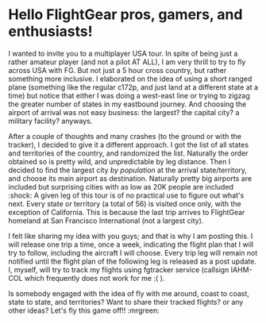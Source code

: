 Hello FlightGear pros, gamers, and enthusiasts!
================================================

I wanted to invite you to a multiplayer USA tour. In spite of being just a rather amateur player (and not a pilot AT ALL), I am very thrill to try to fly across USA with FG. But not just a 5 hour cross country, but rather something more inclusive. I elaborated on the idea of using a short ranged plane (something like the regular c172p, and just land at a different state at a time) but notice that either I was doing a west-east line or trying to zigzag the greater number of states in my eastbound journey. And choosing the airport of arrival was not easy business: the largest? the capital city? a military facility? anyways.

After a couple of thoughts and many crashes (to the ground or with the tracker), I decided to give it a different approach. I got the list of all states and territories of the country, and randomized the list. Naturally the order obtained so is pretty wild, and unpredictable by leg distance. Then I decided to find the largest city *by population* at the arrival state/territory, and choose its main airport as destination. Naturally pretty big airports are included but surprising cities with as low as 20K people are included :shock: A given leg of this tour is of no practical use to figure out what's next. Every state or territory (a total of 56) is visited once only, with the exception of California. This is because the last trip arrives to FlightGear homeland at San Francisco International (not a largest city).

I felt like sharing my idea with you guys; and that is why I am posting this. I will release one trip a time, once a week, indicating the flight plan that I will try to follow, including the aircraft I will choose. Every trip leg will remain not notified until the flight plan of the following leg is released as a post update. I, myself, will try to track my flights using fgtracker service (callsign IAHM-COL which frequently does not work for me :( ).

Is somebody engaged with the idea of fly with me around, coast to coast, state to state, and territories? Want to share their tracked flights? or any other ideas? Let's fly this game off!! :mrgreen:
